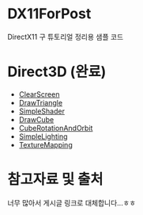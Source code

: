 # DX11ForPost

DirectX11 구 튜토리얼 정리용 샘플 코드

# Direct3D (완료)
- [ClearScreen](https://redbindy.github.io/%EC%BB%B4%ED%93%A8%ED%84%B0%EA%B3%B5%ED%95%99/2024/03/20/D3D11_ClearScreen.html)
- [DrawTriangle](https://redbindy.github.io/%EC%BB%B4%ED%93%A8%ED%84%B0%EA%B3%B5%ED%95%99/2024/03/29/D3D11_DrawTriangle.html)
- [SimpleShader](https://redbindy.github.io/%EC%BB%B4%ED%93%A8%ED%84%B0%EA%B3%B5%ED%95%99/2024/04/03/D3D11_SimpleShader.html)
- [DrawCube](https://redbindy.github.io/%EC%BB%B4%ED%93%A8%ED%84%B0%EA%B3%B5%ED%95%99/2024/05/09/D3D11_DrawCubeAnd3DSpace.html)
- [CubeRotationAndOrbit](https://redbindy.github.io/%EC%BB%B4%ED%93%A8%ED%84%B0%EA%B3%B5%ED%95%99/2024/05/12/D3D11_CubeRotationAndOrbit.html)
- [SimpleLighting](https://redbindy.github.io/%EC%BB%B4%ED%93%A8%ED%84%B0%EA%B3%B5%ED%95%99/2024/05/14/D3D11_SimpleLighting.html)
- [TextureMapping](https://redbindy.github.io/%EC%BB%B4%ED%93%A8%ED%84%B0%EA%B3%B5%ED%95%99/2024/05/15/D3D11_TextureMapping.html)

# 참고자료 및 출처
너무 많아서 게시글 링크로 대체합니다...ㅎㅎ